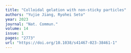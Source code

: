 ```yaml
---
title: "Colloidal gelation with non-sticky particles"
authors: "Yujie Jiang, Ryohei Seto"
year: 2023
journal: "Nat. Commun."
volume: 14
issue: 1
pages: "2773"
url: "https://doi.org/10.1038/s41467-023-38461-1"
---
```

